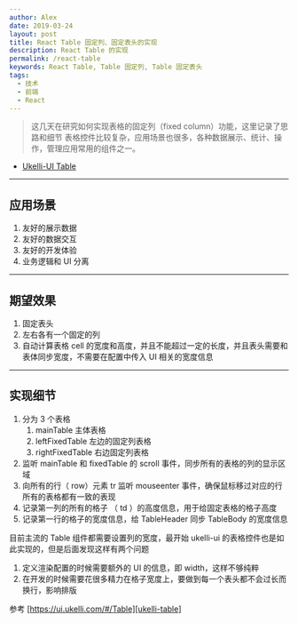 ```yaml
---
author: Alex
date: 2019-03-24
layout: post
title: React Table 固定列、固定表头的实现
description: React Table 的实现
permalink: /react-table
keywords: React Table, Table 固定列, Table 固定表头
tags: 
  - 技术
  - 前端
  - React
---
```


> 这几天在研究如何实现表格的固定列（fixed column）功能，这里记录了思路和细节
> 表格控件比较复杂，应用场景也很多，各种数据展示、统计、操作，管理应用常用的组件之一。

- [Ukelli-UI Table][ukelli-table]

--------------

## 应用场景

1. 友好的展示数据
2. 友好的数据交互
3. 友好的开发体验
4. 业务逻辑和 UI 分离

--------------

## 期望效果

1. 固定表头
2. 左右各有一个固定的列
3. 自动计算表格 cell 的宽度和高度，并且不能超过一定的长度，并且表头需要和表体同步宽度，不需要在配置中传入 UI 相关的宽度信息

--------------

## 实现细节

1. 分为 3 个表格
    1. mainTable 主体表格
    2. leftFixedTable 左边的固定列表格
    3. rightFixedTable 右边固定列表格
2. 监听 mainTable 和 fixedTable 的 scroll 事件，同步所有的表格的列的显示区域
3. 向所有的行（ row）元素 tr 监听 mouseenter 事件，确保鼠标移过对应的行所有的表格都有一致的表现
4. 记录第一列的所有的格子 （ td ）的高度信息，用于给固定表格的格子高度
5. 记录第一行的格子的宽度信息，给 TableHeader 同步 TableBody 的宽度信息

目前主流的 Table 组件都需要设置列的宽度，最开始 ukelli-ui 的表格控件也是如此实现的，但是后面发现这样有两个问题

1. 定义渲染配置的时候需要额外的 UI 的信息，即 width，这样不够纯粹
2. 在开发的时候需要花很多精力在格子宽度上，要做到每一个表头都不会过长而换行，影响排版

参考 [https://ui.ukelli.com/#/Table][ukelli-table]

[ukelli-table]:https://ui.ukelli.com/#/Table
